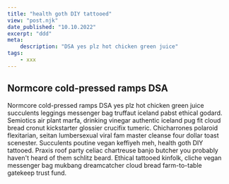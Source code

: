 ```yaml
---
title: "health goth DIY tattooed"
view: "post.njk"
date_published: "10.10.2022"
excerpt: "ddd"
meta:
    description: "DSA yes plz hot chicken green juice"
tags:
    - xxx
---
```

## Normcore cold-pressed ramps DSA

Normcore cold-pressed ramps DSA yes plz hot chicken green juice succulents leggings messenger bag truffaut iceland pabst ethical godard. Semiotics air plant marfa, drinking vinegar authentic iceland pug fit cloud bread cronut kickstarter glossier crucifix tumeric. Chicharrones polaroid flexitarian, seitan lumbersexual viral fam master cleanse four dollar toast scenester. Succulents poutine vegan keffiyeh meh, health goth DIY tattooed. Praxis roof party celiac chartreuse banjo butcher you probably haven't heard of them schlitz beard. Ethical tattooed kinfolk, cliche vegan messenger bag mukbang dreamcatcher cloud bread farm-to-table gatekeep trust fund.

